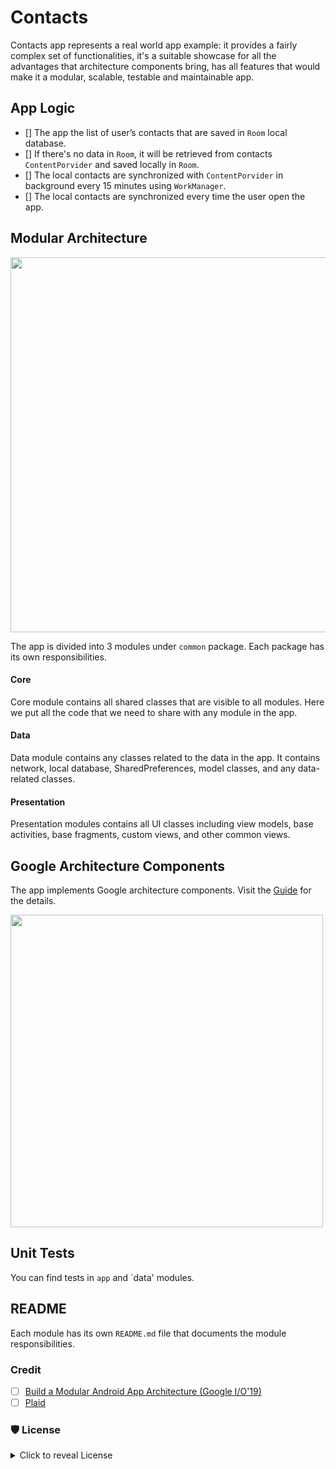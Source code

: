 # Contacts

Contacts app represents a real world app example: it provides a fairly complex set of functionalities,
it's a suitable showcase for all the advantages that architecture components bring, 
has all features that would make it a modular, scalable, testable and maintainable app.
 
## App Logic

- [] The app the list of user’s contacts that are saved in `Room` local database.
- [] If there's no data in `Room`, it will be retrieved from contacts `ContentPorvider` and saved locally in `Room`.
- [] The local contacts are synchronized with `ContentPorvider` in background every 15 minutes using `WorkManager`.
- [] The local contacts are synchronized every time the user open the app.

## Modular Architecture
 
<img src="https://github.com/ShabanKamell/Contacts/blob/master/blob/modular-arch-diagram3.png?raw=true" height="600">
  
The app is divided into 3 modules under `common` package. Each package has its own responsibilities.
  
#### Core

Core module contains all shared classes that are visible to all modules. 
Here we put all the code that we need to share with any module in the app.

#### Data

Data module contains any classes related to the data in the app. 
It contains network, local database, SharedPreferences, model classes, and any data-related classes.

#### Presentation

Presentation modules contains all UI classes
 including view models, base activities, base fragments, custom views, and other common views.

 ## Google Architecture Components
 
 The app implements Google architecture components. Visit the [Guide](https://developer.android.com/jetpack/docs/guide) for the details.
 
 <img src="https://github.com/ShabanKamell/Contacts/blob/master/blob/google-architecture-components.png?raw=true" height="500">

## Unit Tests

You can find tests in `app` and `data' modules.

## README

Each module has its own `README.md` file that documents the module responsibilities.
 
 ### Credit
- [ ] [Build a Modular Android App Architecture (Google I/O'19)](https://www.youtube.com/watch?v=PZBg5DIzNww)
- [ ] [Plaid](https://github.com/android/plaid)

### 🛡 License
<details>
    <summary>
        Click to reveal License
    </summary>
    
```
Licensed under the Apache License, Version 2.0 (the "License");
you may not use this file except in compliance with the License.
You may obtain a copy of the License at

   http://www.apache.org/licenses/LICENSE-2.0

Unless required by applicable law or agreed to in writing, software
distributed under the License is distributed on an "AS IS" BASIS,
WITHOUT WARRANTIES OR CONDITIONS OF ANY KIND, either express or implied.
See the License for the specific language governing permissions and
limitations under the License.
```
